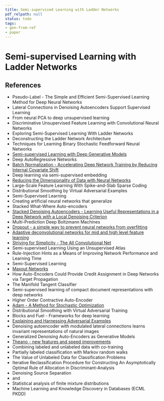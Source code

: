 ```yaml
---
title: Semi-supervised Learning with Ladder Networks
pdf_relpath: null
status: todo
tags:
- gen-from-ref
- paper
---
```


# Semi-supervised Learning with Ladder Networks

## References

- Pseudo-Label - The Simple and Efficient Semi-Supervised Learning Method for Deep Neural Networks
- Lateral Connections in Denoising Autoencoders Support Supervised Learning
- From neural PCA to deep unsupervised learning
- Discriminative Unsupervised Feature Learning with Convolutional Neural Networks
- Exploring Semi-Supervised Learning With Ladder Networks
- Deconstructing the Ladder Network Architecture
- Techniques for Learning Binary Stochastic Feedforward Neural Networks
- [Semi-supervised Learning with Deep Generative Models](./semi-supervised-learning-with-deep-generative-models.md)
- Deep AutoRegressive Networks
- [Batch Normalization - Accelerating Deep Network Training by Reducing Internal Covariate Shift](./batch-normalization-accelerating-deep-network-training-by-reducing-internal-covariate-shift.md)
- Deep learning via semi-supervised embedding
- [Reducing the Dimensionality of Data with Neural Networks](./reducing-the-dimensionality-of-data-with-neural-networks.md)
- Large-Scale Feature Learning With Spike-and-Slab Sparse Coding
- Distributional Smoothing by Virtual Adversarial Examples
- Semi-Supervised Learning
- Creating artificial neural networks that generalize
- Stacked What-Where Auto-encoders
- [Stacked Denoising Autoencoders - Learning Useful Representations in a Deep Network with a Local Denoising Criterion](./stacked-denoising-autoencoders-learning-useful-representations-in-a-deep-network-with-a-local-denoising-criterion.md)
- Multi-Prediction Deep Boltzmann Machines
- [Dropout - a simple way to prevent neural networks from overfitting](./dropout-a-simple-way-to-prevent-neural-networks-from-overfitting.md)
- [Adaptive deconvolutional networks for mid and high level feature learning](./adaptive-deconvolutional-networks-for-mid-and-high-level-feature-learning.md)
- [Striving for Simplicity - The All Convolutional Net](./striving-for-simplicity-the-all-convolutional-net.md)
- Semi-supervised Learning Using an Unsupervised Atlas
- Rule-Injection Hints as a Means of Improving Network Performance and Learning Time
- Semi-Supervised Learning
- [Maxout Networks](./maxout-networks.md)
- How Auto-Encoders Could Provide Credit Assignment in Deep Networks via Target Propagation
- The Manifold Tangent Classifier
- Semi-supervised learning of compact document representations with deep networks
- Higher Order Contractive Auto-Encoder
- [Adam - A Method for Stochastic Optimization](./adam-a-method-for-stochastic-optimization.md)
- Distributional Smoothing with Virtual Adversarial Training
- Blocks and Fuel - Frameworks for deep learning
- [Explaining and Harnessing Adversarial Examples](./explaining-and-harnessing-adversarial-examples.md)
- Denoising autoencoder with modulated lateral connections learns invariant representations of natural images
- Generalized Denoising Auto-Encoders as Generative Models
- [Theano - new features and speed improvements](./theano-new-features-and-speed-improvements.md)
- Combining labeled and unlabeled data with co-training
- Partially labeled classification with Markov random walks
- The Value of Unlabeled Data for Classification Problems
- Iterative Reclassification Procedure for Constructing An Asymptotically Optimal Rule of Allocation in Discriminant-Analysis
- Denoising Source Separation
- and
- Statistical analysis of finite mixture distributions
- Machine Learning and Knowledge Discovery in Databases (ECML PKDD)
